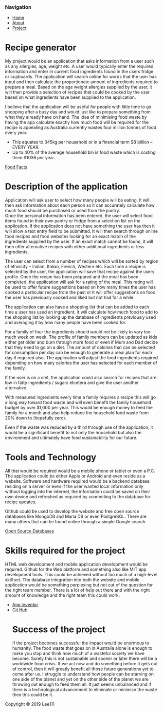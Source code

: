 <html>
<head> 
    
 <link rel = "stylesheet" type = "text/css" href = "style.css"/>
 </head>
 <body>
 <div id="container">
 <div id="header"><br>

 
 <div id = "content">
  <div id = "nav">
   <h3>Navigation</h3>
   <ul>
    <li><a class="selected" href="index.html">Home</a></li>
       <li><a href="aboutme.html">About</a></li>
    <li><a href="project.html">Project</a></li>
   </ul>
  </div>
    
 <div id="main"> 
<h1>Recipe generator</h1>
<p>My project would be an application that asks information from a user such as any allergies, age, weight etc.
A user would typically enter the required information and enter in current food ingredients found in the users fridge or cupboards. The application will search online for words that the user has input and then calculate the proportionate amount of ingredients required to prepare a meal. Based on the age weight allergies supplied by the user, it will then provide a selection of recipes that could be cooked by the user based on what ingredients have been supplied to the application.</p>
<p>I believe that the application will be useful for people with little time to go shopping after a busy day and would just like to prepare something from what they already have on hand. The idea of minimising food waste by having the app calculate exactly how much food will be required for the recipe is appealing as Australia currently wastes four million tonnes of food every year.</p>
<ul>
  <li>This equates to 345kg per household or in a financial term $8 billion – EVERY YEAR.</li>
  <li>Up to 40% of the average household bin is food waste which is costing them $1036 per year.</li>
  </ul>
<a href="http://www.foodwise.com.au/foodwaste/food-waste-fast-facts/">Food Facts</a>
<h1>Description of the application</h1>
<p>Application will ask user to select how many people will be eating. It will then ask information about each person so it can accurately calculate how much food should be purchased or used from the pantry.<br>
Once the personal information has been entered, the user will select food items found in their own pantry or fridge from a selection list on the application. If the application does not have something the user has then it will allow a text entry field to be submitted.
It will then search through online food recipes and food websites looking for an exact match of the ingredients supplied by the user. If an exact match cannot be found, it will then offer alternative recipes with either additional ingredients or less ingredients.</p>
<p>The user can select from a number of recipes which will be sorted by region of ethnicity – Indian, Italian, French, Western etc. Each time a recipe is selected by the user, the application will save that recipe against the users profile. Once the recipe has been prepared and the meal has been completed, the application will ask for a rating of the meal. This rating will be used to offer future suggestions based on how many times the user has cooked a particular recipe from the past or it will offer suggestions on food the user has previously cooked and liked but not had for a while.</p>
<p>The application can also have a shopping list that can be added to each time a user has used an ingredient. It will calculate how much food to add to the shopping list by looking up the database of ingredients previously used and averaging it by how many people have been cooked for.</p>
<p>For a family of four the ingredients should would not be likely to vary too much week on week. The profile of family members can be updated as kids either get older and burn through more food or even if Mum and Dad decide that they need to go on a diet. The amount of calories that can be selected for consumption per day can be enough to generate a meal plan for each day if required also.
The application will adjust the food ingredients required depending on how many calories the user has selected for each member of the family.</p>
<p>If the user is on a diet, the application could also search for recipes that are low in fatty ingredients / sugars etcetera and give the user another alternative.</p>
<p>With measured ingredients every time a family requires a recipe this will go a long way toward food waste and will even benefit the family household budget by over $1,000 per year.
This would be enough money to feed the family for a month and also help reduce the household food waste from 20% down to (hopefully zero).</p>
<p>Even if the waste was reduced by a third through use of the application, it would be a significant benefit to not only the household but also the environment and ultimately have food sustainability for our future.</p>
<h1>Tools and Technology</h1>
<p>All that would be required would be a mobile phone or tablet or even a P.C. The application could be either Apple or Android and even reside as a website.
Software and hardware required would be a backend database residing on a server or even if the user wanted local information only without logging into the internet, the information could be saved on their own device and refreshed as required by connecting to the database for recipe updates.</p>
<p>Github could be used to develop the website and free open source databases like MongoDB and Maria DB or even PostgreSQL. There are many others that can be found online through a simple Google search.</p>
 <a href="https://blog.capterra.com/free-database-software/">Open Source Databases</a>

<h1>Skills required for the project</h1>
<p>HTML web development and mobile application development would be required. Github for the Web platform and something also like MIT app development tools. This could be achieved without too much of a high-level skill set. The database integration into both the website and mobile application would be something perplexing but not out of the question for the right team member. There is a lot of help out there and with the right amount of knowledge and the right team this could work.</p>
<ul>
 <li><a href="http://ai2.appinventor.mit.edu/">App Inventor</a><br></li>
 <li><a href="https://github.com/">Git Hub</a></li>
<h1>Success of the project</h1>
<p>If the project becomes successful the impact would be enormous to humanity. The food waste that goes on in Australia alone is enough to make you stop and think how much of a wasteful society we have become. Surely this is not sustainable and sooner or later there will be a worldwide food crisis. If we act now and do something before it gets out of control, then it will greatly benefit all those future generations yet to come after us. I struggle to understand how people can be starving on one side of the planet and yet on the other side of the planet we are throwing out enough to feed them all. It just seems unbalanced and if there is a technological advancement to eliminate or minimise the waste then this could be it.</p>
</div>
</div>   
</div>
<div id="footer">
 Copyright &copy; 2019 Lee111
 </div>
</div>

